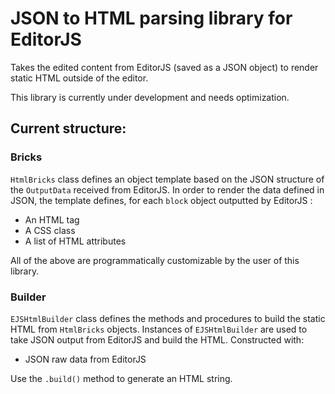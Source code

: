 # JSON to HTML parsing library for EditorJS

Takes the edited content from EditorJS (saved as a JSON object) to render static HTML outside of the editor.

This library is currently under development and needs optimization.

## Current structure:



### Bricks
`HtmlBricks` class defines an object template based on the JSON structure of the `OutputData` received from EditorJS.
In order to render the data defined in JSON, the template defines, for each `block` object outputted by EditorJS :
- An HTML tag
- A CSS class
- A list of HTML attributes

All of the above are programmatically customizable by the user of this library.

### Builder
`EJSHtmlBuilder` class defines the methods and procedures to build the static HTML from `HtmlBricks` objects.
Instances of `EJSHtmlBuilder` are used to take JSON output from EditorJS and build the HTML. Constructed with:
- JSON raw data from EditorJS

Use the `.build()` method to generate an HTML string.
